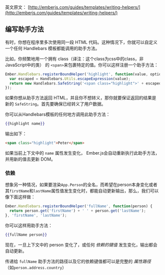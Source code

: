 英文原文： [http://emberjs.com/guides/templates/writing-helpers/](http://emberjs.com/guides/templates/writing-helpers/)

## 编写助手方法

有时，你想在程序里多次使用同一段 HTML 代码。这种情况下，你就可以自定义一个任何 Handlebars 模板都能调用的助手方法。

比如，你频繁地用一个拥有 class（译注：这个class为css中的class，非JavaScript中的类） 的 `<span>`来包裹特定的值。你可以这样注册一个助手方法：

```javascript
Ember.Handlebars.registerBoundHelper('highlight', function(value, options) {
  var escaped = Handlebars.Utils.escapeExpression(value);
  return new Handlebars.SafeString('<span class="highlight">' + escaped + '</span>');
});
```

如果你想从助手方法返回 HTML，并且你不想转义，那你就要保证返回的结果是新的 `SafeString`。首先要确保已经转义了用户数据。


你可以从Handlebars模板的任何地方调用此助手方法：

```handlebars
{{highlight name}}
```

输出如下：

```html
<span class="highlight">Peter</span>
```

如果当前上下文中的 `name` 属性发生变化， Ember.js会自动重新执行此助手方法，并用新的值去更新 DOM。


### 依赖


想象另一种情况，如果要渲染`App.Person`的全名，而希望在person本身变化或者其`firstName`和`lastName`属性值发生变化时，都能自动更新输出，那么，我们可以像下面这样做：

```js
Ember.Handlebars.registerBoundHelper('fullName', function(person) {
  return person.get('firstName') + ' ' + person.get('lastName');
}, 'firstName', 'lastName');
```


你可以这样用助手方法：

```handlebars
{{fullName person}}
```


现在，一旦上下文中的 person 变化了，或任何 _依赖的键值_ 发生变化，输出都会自动更新。

传递给 `fullName` 助手方法的路径以及它的依赖键值都可以是完整的 _属性路径_ （如`person.address.country`）
